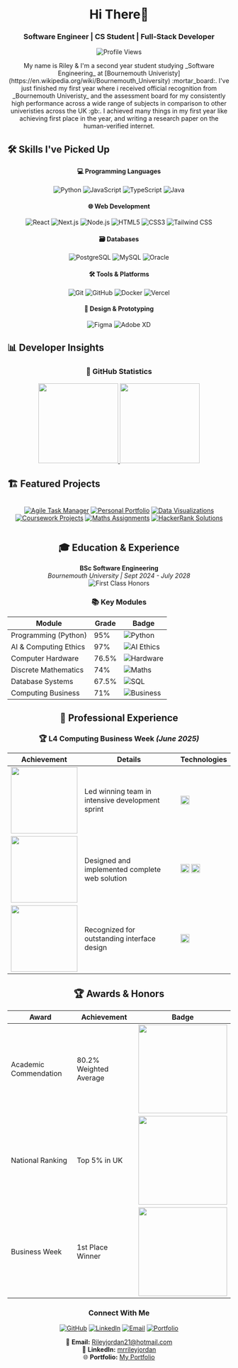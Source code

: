 

<h1 align="center">Hi There👋</h1>
<h3 align="center">Software Engineer | CS Student | Full-Stack Developer</h3>

<p align="center">
  <img src="https://komarev.com/ghpvc/?username=xmrenigmax&label=Profile%20views&color=0e75b6&style=flat" alt="Profile Views"/>
</p>


<p align="center">
    My name is Riley & I'm a second year student studying _Software Engineering_ at [Bournemouth Univeristy](https://en.wikipedia.org/wiki/Bournemouth_University) :mortar_board:. I've just finished my first year where i received official recognition from _Bournemouth Univeristy_ and the assessment board for my consistently high performance across a wide range of subjects in comparison to other univeristies across the UK :gb:. I achieved many things in my first year like achieving first place in the year, and writing a research paper on the human-verified internet.
</p>


## 🛠️ Skills I've Picked Up

<div align="center">

#### 💻 Programming Languages
<img src="https://img.shields.io/badge/Python-3776AB?style=for-the-badge&logo=python&logoColor=white" alt="Python">
<img src="https://img.shields.io/badge/JavaScript-F7DF1E?style=for-the-badge&logo=javascript&logoColor=black" alt="JavaScript">
<img src="https://img.shields.io/badge/TypeScript-3178C6?style=for-the-badge&logo=typescript&logoColor=white" alt="TypeScript">
<img src="https://img.shields.io/badge/Java-007396?style=for-the-badge&logo=java&logoColor=white" alt="Java">

#### 🌐 Web Development
<img src="https://img.shields.io/badge/React-61DAFB?style=for-the-badge&logo=react&logoColor=black" alt="React">
<img src="https://img.shields.io/badge/Next.js-000000?style=for-the-badge&logo=next.js&logoColor=white" alt="Next.js">
<img src="https://img.shields.io/badge/Node.js-339933?style=for-the-badge&logo=nodedotjs&logoColor=white" alt="Node.js">
<img src="https://img.shields.io/badge/HTML5-E34F26?style=for-the-badge&logo=html5&logoColor=white" alt="HTML5">
<img src="https://img.shields.io/badge/CSS3-1572B6?style=for-the-badge&logo=css3&logoColor=white" alt="CSS3">
<img src="https://img.shields.io/badge/Tailwind_CSS-06B6D4?style=for-the-badge&logo=tailwind-css&logoColor=white" alt="Tailwind CSS">

#### 🗃️ Databases
<img src="https://img.shields.io/badge/PostgreSQL-4169E1?style=for-the-badge&logo=postgresql&logoColor=white" alt="PostgreSQL">
<img src="https://img.shields.io/badge/MySQL-4479A1?style=for-the-badge&logo=mysql&logoColor=white" alt="MySQL">
<img src="https://img.shields.io/badge/Oracle-47A248?style=for-the-badge&logo=Oracle&logoColor=white" alt="Oracle">

#### 🛠️ Tools & Platforms
<img src="https://img.shields.io/badge/Git-F05032?style=for-the-badge&logo=git&logoColor=white" alt="Git">
<img src="https://img.shields.io/badge/GitHub-181717?style=for-the-badge&logo=github&logoColor=white" alt="GitHub">
<img src="https://img.shields.io/badge/Docker-2496ED?style=for-the-badge&logo=docker&logoColor=white" alt="Docker">
<img src="https://img.shields.io/badge/Vercel-000000?style=for-the-badge&logo=vercel&logoColor=white" alt="Vercel">

#### 🎨 Design & Prototyping
<img src="https://img.shields.io/badge/Figma-F24E1E?style=for-the-badge&logo=figma&logoColor=white" alt="Figma">
<img src="https://img.shields.io/badge/Adobe_XD-FF61F6?style=for-the-badge&logo=adobe-xd&logoColor=white" alt="Adobe XD">

</div>

## 📊 Developer Insights

<div align="center">

### 🚀 GitHub Statistics
<a href="https://github.com/anuraghazra/github-readme-stats">
  <img src="https://github-readme-stats.vercel.app/api?username=xmrenigmax&show_icons=true&theme=vue-dark&hide_border=true&include_all_commits=true&count_private=true" height="180"/>
  <img src="https://github-readme-stats.vercel.app/api/top-langs/?username=xmrenigmax&layout=compact&theme=vue-dark&hide_border=true" height="180"/>
</a>

</div>

## 🏗️ Featured Projects

<div align="center" style="display: grid; grid-template-columns: repeat(auto-fit, minmax(300px, 1fr)); gap: 1rem;">

[![Agile Task Manager](https://github-readme-stats.vercel.app/api/pin/?username=xmrenigmax&repo=AgileTaskManager&theme=vue-dark&hide_border=true)](https://github.com/xmrenigmax/AgileTaskManager)
[![Personal Portfolio](https://github-readme-stats.vercel.app/api/pin/?username=xmrenigmax&repo=MyPortfolio&theme=vue-dark&hide_border=true)](https://github.com/xmrenigmax/MyPortfolio)
[![Data Visualizations](https://github-readme-stats.vercel.app/api/pin/?username=xmrenigmax&repo=DataVisuals&theme=vue-dark&hide_border=true)](https://github.com/xmrenigmax/DataVisuals)
[![Coursework Projects](https://github-readme-stats.vercel.app/api/pin/?username=xmrenigmax&repo=L4_Coursework_Programming&theme=vue-dark&hide_border=true)](https://github.com/xmrenigmax/L4_Coursework_Programming)
[![Maths Assignments](https://github-readme-stats.vercel.app/api/pin/?username=xmrenigmax&repo=L4_MathsAssignmentRepo&theme=vue-dark&hide_border=true)](https://github.com/xmrenigmax/L4_MathsAssignmentRepo)
[![HackerRank Solutions](https://github-readme-stats.vercel.app/api/pin/?username=xmrenigmax&repo=Hackerrank&theme=vue-dark&hide_border=true)](https://github.com/xmrenigmax/Hackerrank)

</div>

<h2 align="center">🎓 Education & Experience</h2>

<div align="center">

**BSc Software Engineering**  
*Bournemouth University | Sept 2024 - July 2028*  
<img src="https://img.shields.io/badge/First_Class-80.17%25-red?style=flat&logo=academicons" alt="First Class Honors">

### 📚 Key Modules
<div align="center">

| Module | Grade | Badge |
|--------|-------|-------|
| Programming (Python) | 95% | <img src="https://img.shields.io/badge/Programming-95%25-3776AB?logo=python&logoColor=white" alt="Python"> |
| AI & Computing Ethics | 97% | <img src="https://img.shields.io/badge/Ethics-97%25-430098?logo=ai&logoColor=white" alt="AI Ethics"> |
| Computer Hardware | 76.5% | <img src="https://img.shields.io/badge/Hardware-76.5%25-00599C?logo=memory&logoColor=white" alt="Hardware"> |
| Discrete Mathematics | 74% | <img src="https://img.shields.io/badge/Maths-74%25-4DC0FF?logo=mathworks&logoColor=white" alt="Maths"> |
| Database Systems | 67.5% | <img src="https://img.shields.io/badge/SQL-67.5%25-4169E1?logo=postgresql&logoColor=white" alt="SQL"> |
| Computing Business | 71% | <img src="https://img.shields.io/badge/Business-71%25-FF9B45?logo=business&logoColor=white" alt="Business"> |

</div>

## 💼 Professional Experience

### 🏆 L4 Computing Business Week *(June 2025)*
<div align="center">

| Achievement | Details | Technologies |
|------------|---------|--------------|
| <img src="https://img.shields.io/badge/1st_Place-30+_Teams-FFD700?style=flat&logo=trophy" width="150"> | Led winning team in intensive development sprint | <img src="https://img.shields.io/badge/SCRUM-FF9B45?logo=agile" height="20"> |
| <img src="https://img.shields.io/badge/Full_Stack-Project-61DAFB?style=flat&logo=stackoverflow" width="150"> | Designed and implemented complete web solution | <img src="https://img.shields.io/badge/React-61DAFB?logo=react" height="20"> <img src="https://img.shields.io/badge/PostgreSQL-4169E1?logo=postgresql" height="20"> |
| <img src="https://img.shields.io/badge/UI/UX-Excellence-F24E1E?style=flat&logo=figma" width="150"> | Recognized for outstanding interface design | <img src="https://img.shields.io/badge/Figma-F24E1E?logo=figma" height="20"> |

</div>

## 🏆 Awards & Honors
<div align="center">

| Award | Achievement | Badge |
|-------|-------------|-------|
| Academic Commendation | 80.2% Weighted Average | <img src="https://img.shields.io/badge/Academic_Excellence-80.2%25-blueviolet?logo=graduation-cap" width="200"> |
| National Ranking | Top 5% in UK | <img src="https://img.shields.io/badge/Top_5%25_Nationally-UK-brightgreen?logo=award" width="200"> |
| Business Week | 1st Place Winner | <img src="https://img.shields.io/badge/Competition_Winner-Gold-FFD700?logo=trophy" width="200"> |

</div>

### Connect With Me

<div align="center">
  
[![GitHub](https://img.shields.io/badge/GitHub-100000?style=for-the-badge&logo=github&logoColor=white)](https://github.com/xmrenigmax)
[![LinkedIn](https://img.shields.io/badge/LinkedIn-0077B5?style=for-the-badge&logo=linkedin&logoColor=white)](https://uk.linkedin.com/in/mrrileyjordan)
[![Email](https://img.shields.io/badge/Email-D14836?style=for-the-badge&logo=gmail&logoColor=white)](mailto:Rileyjordan21@hotmail.com)
[![Portfolio](https://img.shields.io/badge/Portfolio-%23000000.svg?style=for-the-badge&logo=vercel&logoColor=white)](https://my-portfolio-gold-five-45.vercel.app/)

</div>

📧 **Email:** [Rileyjordan21@hotmail.com](mailto:Rileyjordan21@hotmail.com)  
🔗 **LinkedIn:** [mrrileyjordan](https://uk.linkedin.com/in/mrrileyjordan)  
🌐 **Portfolio:** [My Portfolio](https://my-portfolio-gold-five-45.vercel.app/)
